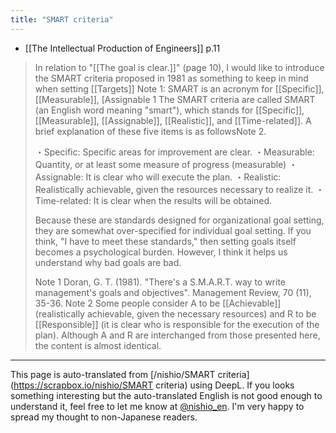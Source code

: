 ```yaml
---
title: "SMART criteria"
---
```


- [[The Intellectual Production of Engineers]]  p.11
> In relation to "[[The goal is clear.]]" (page 10), I would like to introduce the SMART criteria proposed in 1981 as something to keep in mind when setting [[Targets]] Note 1: SMART is an acronym for [[Specific]], [[Measurable]], [Assignable 1 The SMART criteria are called SMART (an English word meaning "smart"), which stands for [[Specific]], [[Measurable]], [[Assignable]], [[Realistic]], and [[Time-related]]. A brief explanation of these five items is as followsNote 2.
>
>  ・Specific: Specific areas for improvement are clear.
>  ・Measurable: Quantity, or at least some measure of progress (measurable)
>  ・Assignable: It is clear who will execute the plan.
>  ・Realistic: Realistically achievable, given the resources necessary to realize it.
>  ・Time-related: It is clear when the results will be obtained.
>
> Because these are standards designed for organizational goal setting, they are somewhat over-specified for individual goal setting. If you think, "I have to meet these standards," then setting goals itself becomes a psychological burden. However, I think it helps us understand why bad goals are bad.
>
>  Note 1
>  Doran, G. T. (1981). "There's a S.M.A.R.T. way to write management's goals and objectives". Management Review, 70 (11), 35-36.
>  Note 2
>  Some people consider A to be [[Achievable]] (realistically achievable, given the necessary resources) and R to be [[Responsible]] (it is clear who is responsible for the execution of the plan). Although A and R are interchanged from those presented here, the content is almost identical.

---
This page is auto-translated from [/nishio/SMART criteria](https://scrapbox.io/nishio/SMART criteria) using DeepL. If you looks something interesting but the auto-translated English is not good enough to understand it, feel free to let me know at [@nishio_en](https://twitter.com/nishio_en). I'm very happy to spread my thought to non-Japanese readers.